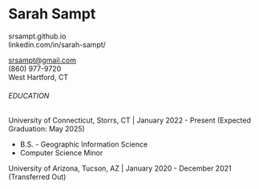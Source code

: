 # Sarah Sampt  

srsampt.github.io  
linkedin.com/in/sarah-sampt/  

srsampt@gmail.com  
(860) 977-9720  
West Hartford, CT  


###### EDUCATION  
University of Connecticut, Storrs, CT | January 2022 - Present (Expected Graduation: May 2025)
* B.S. - Geographic Information Science
* Computer Science Minor

University of Arizona, Tucson, AZ | January 2020 - December 2021 (Transferred Out)

